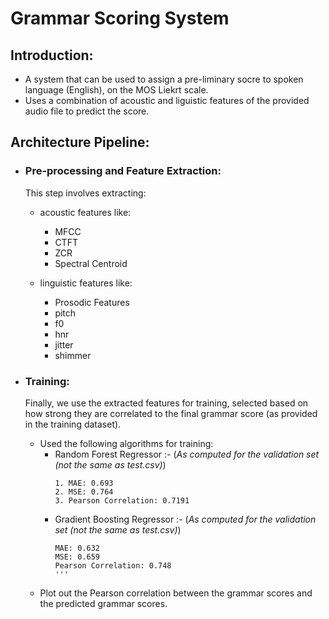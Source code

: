 # Grammar Scoring System

## Introduction:
 - A system that can be used to assign a pre-liminary socre to spoken language (English), on the MOS Liekrt scale.
 - Uses a combination of acoustic and liguistic features of the provided audio file to predict the score.
 
## Architecture Pipeline:
 - ### Pre-processing and Feature Extraction:
    This step involves extracting:
    - acoustic features like:
        - MFCC
        - CTFT
        - ZCR
        - Spectral Centroid

    - linguistic features like:
        - Prosodic Features
         - pitch
         - f0
         - hnr
         - jitter
         - shimmer

    
 - ### Training:
    Finally, we use the extracted features for training, selected based on how strong they are correlated to the final grammar score (as provided in the training dataset).
    - Used the following algorithms for training:
      - Random Forest Regressor :-
         (*As computed for the validation set (not the same as test.csv)*)
         ```
         1. MAE: 0.693
         2. MSE: 0.764
         3. Pearson Correlation: 0.7191
         ```
      - Gradient Boosting Regressor :- 
         (*As computed for the validation set (not the same as test.csv)*)
         ```
         MAE: 0.632
         MSE: 0.659
         Pearson Correlation: 0.748
         '''
    - Plot out the Pearson correlation between the grammar scores and the predicted grammar scores.